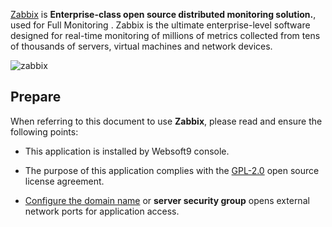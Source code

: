 [Zabbix](GNU ) is **Enterprise-class open source distributed monitoring solution.**, used for Full Monitoring . Zabbix is the ultimate enterprise-level software designed for real-time monitoring of millions of metrics collected from tens of thousands of servers, virtual machines and network devices.


![zabbix](https://libs.websoft9.com/Websoft9/DocsPicture/en/zabbix/zabbix-gui-websoft9.png)


## Prepare

When referring to this document to use **Zabbix**, please read and ensure the following points:

- This application is installed by Websoft9 console.

- The purpose of this application complies with the [GPL-2.0](https://opensource.org/licenses/GPL-2.0) open source license agreement.

- [Configure the domain name](./domain-set) or **server security group** opens external network ports for application access.